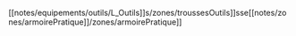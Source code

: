 [[notes/equipements/outils/L_Outils]]s/zones/troussesOutils]]sse[[notes/zones/armoirePratique]]/zones/armoirePratique]]